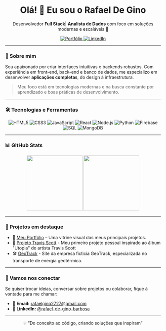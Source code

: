 <h1 align="center">Olá! 👋 Eu sou o Rafael De Gino</h1>
<p align="center">Desenvolvedor <strong>Full Stack</strong>| <strong>Analista de Dados</strong>  com foco em soluções modernas e escaláveis 🚀</p>

<p align="center">
  <a href="https://portfolio-rafael-azure.vercel.app" target="_blank">
    <img alt="Portfólio" src="https://img.shields.io/badge/Portfólio-000000?style=for-the-badge&logo=firefox&logoColor=white">
  </a>
  <a href="https://www.linkedin.com/in/rafael-de-gino-barbosa-9191152b9" target="_blank">
    <img alt="LinkedIn" src="https://img.shields.io/badge/LinkedIn-0077B5?style=for-the-badge&logo=linkedin&logoColor=white">
  </a>
</p>

---

### 🧠 Sobre mim

Sou apaixonado por criar interfaces intuitivas e backends robustos. Com experiência em front-end, back-end e banco de dados, me especializo em desenvolver **aplicações completas**, do design à infraestrutura.

> Meu foco está em tecnologias modernas e na busca constante por aprendizado e boas práticas de desenvolvimento.

---

### 🛠️ Tecnologias e Ferramentas

<div align="center">
  
![HTML5](https://img.shields.io/badge/HTML-E34F26?style=for-the-badge&logo=html5&logoColor=white)
![CSS3](https://img.shields.io/badge/CSS-1572B6?style=for-the-badge&logo=css3&logoColor=white)
![JavaScript](https://img.shields.io/badge/JavaScript-F7DF1E?style=for-the-badge&logo=javascript&logoColor=black)
![React](https://img.shields.io/badge/React-20232A?style=for-the-badge&logo=react&logoColor=61DAFB)
![Node.js](https://img.shields.io/badge/Node.js-339933?style=for-the-badge&logo=nodedotjs&logoColor=white)
![Python](https://img.shields.io/badge/Python-3776AB?style=for-the-badge&logo=python&logoColor=white)
![Firebase](https://img.shields.io/badge/Firebase-FFCA28?style=for-the-badge&logo=firebase&logoColor=black)
![SQL](https://img.shields.io/badge/SQL-4479A1?style=for-the-badge&logo=mysql&logoColor=white)
![MongoDB](https://img.shields.io/badge/MongoDB-47A248?style=for-the-badge&logo=mongodb&logoColor=white)

</div>

---

### 📊 GitHub Stats

<div align="center">
  <img height="180em" src="https://github-readme-stats.vercel.app/api?username=rafael-gino2&show_icons=true&theme=tokyonight&count_private=true&hide=issues&cache_seconds=10" />
  <img height="180em" src="https://github-readme-stats.vercel.app/api/top-langs/?username=rafael-gino2&layout=compact&langs_count=7&theme=tokyonight&cache_seconds=10"/>
</div>

---

### 🧩 Projetos em destaque

- 🔗 [Meu Portfólio](https://portfolio-rafael-azure.vercel.app) – Uma vitrine visual dos meus principais projetos.
- 💼 [Projeto Travis Scott](https://rafaeldegino.github.io/Utopia-World/) - Meu primeiro projeto pessoal inspirado ao álbum "Utopia" do artista Travis Scott
- 🛠️ [GeoTrack](https://rafaeldegino.github.io/GeoTrack/) - Site da empresa ficticia GeoTrack, especializada no transporte de energia geotérmica.

---

### 🤝 Vamos nos conectar

Se quiser trocar ideias, conversar sobre projetos ou colaborar, fique à vontade para me chamar:

- 📧 **Email:** [rafaelgino2727@gmail.com](mailto:rafaelgino2727gmail.com)
- 💼 **LinkedIn:** [@rafael-de-gino-barbosa](https://www.linkedin.com/in/rafael-de-gino-barbosa-9191152b9)

---
<p align="center">💡 “Do conceito ao código, criando soluções que inspiram”</p>

